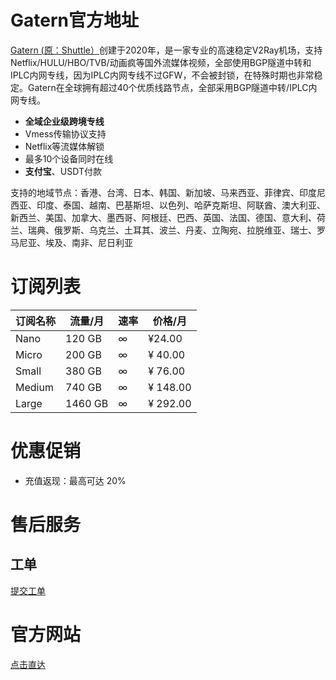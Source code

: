 # Gatern官方地址

[Gatern (原：Shuttle）](https://shuttle.gt-all.com/aff.php?aff=5181)创建于2020年，是一家专业的高速稳定V2Ray机场，支持Netflix/HULU/HBO/TVB/动画疯等国外流媒体视频，全部使用BGP隧道中转和IPLC内网专线，因为IPLC内网专线不过GFW，不会被封锁，在特殊时期也非常稳定。Gatern在全球拥有超过40个优质线路节点，全部采用BGP隧道中转/IPLC内网专线。

- **全域企业级跨境专线**
- Vmess传输协议支持
- Netflix等流媒体解锁
- 最多10个设备同时在线
- **支付宝**、USDT付款

支持的地域节点：香港、台湾、日本、韩国、新加坡、马来西亚、菲律宾、印度尼西亚、印度、泰国、越南、巴基斯坦、以色列、哈萨克斯坦、阿联酋、澳大利亚、新西兰、美国、加拿大、墨西哥、阿根廷、巴西、英国、法国、德国、意大利、荷兰、瑞典、俄罗斯、乌克兰、土耳其、波兰、丹麦、立陶宛、拉脱维亚、瑞士、罗马尼亚、埃及、南非、尼日利亚

# **订阅列表**

| 订阅名称 | 流量/月 | 速率 | 价格/月 |
| --- | --- | --- | --- |
| Nano | 120 GB | ∞ |  ¥24.00 |
| Micro | 200 GB | ∞ | ¥ 40.00 |
| Small | 380 GB | ∞ | ¥ 76.00 |
| Medium | 740 GB | ∞ | ¥ 148.00 |
| Large | 1460 GB | ∞ | ¥ 292.00 |

# **优惠促销**

- 充值返现：最高可达 20%

# **售后服务**

## **工单**

[提交工单](https://shuttle.gt-all.com/supporttickets.php)

# **官方网站**

[点击直达](https://shuttle.gt-all.com/aff.php?aff=5181)
